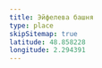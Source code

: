```yaml
---
title: Эйфелева башня
type: place
skipSitemap: true
latitude: 48.858228
longitude: 2.294391
---
```

